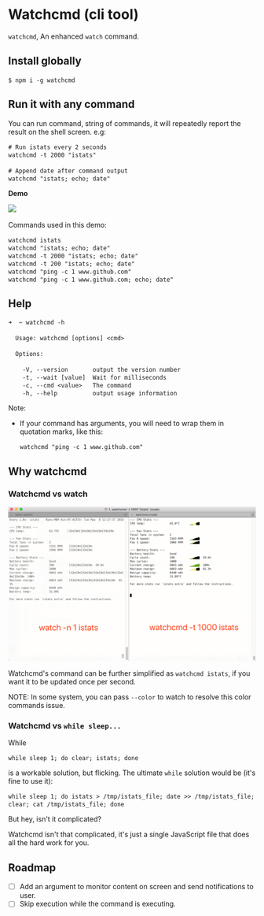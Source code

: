 # Watchcmd (cli tool)

`watchcmd`, An enhanced `watch` command.

## Install globally

```
$ npm i -g watchcmd
```

## Run it with any command

You can run command, string of commands, it will repeatedly report the result on the shell screen. e.g:

```
# Run istats every 2 seconds
watchcmd -t 2000 "istats"

# Append date after command output
watchcmd "istats; echo; date"
```

**Demo**

<a href="https://asciinema.org/a/180364" target="_blank"><img src="https://asciinema.org/a/180364.png" width="589.5" /></a>

Commands used in this demo:

```
watchcmd istats
watchcmd "istats; echo; date"
watchcmd -t 2000 "istats; echo; date"
watchcmd -t 200 "istats; echo; date"
watchcmd "ping -c 1 www.github.com"
watchcmd "ping -c 1 www.github.com; echo; date"
```

## Help

```
➜  ~ watchcmd -h

  Usage: watchcmd [options] <cmd>

  Options:

    -V, --version       output the version number
    -t, --wait [value]  Wait for milliseconds
    -c, --cmd <value>   The command
    -h, --help          output usage information
```

Note:

- If your command has arguments, you will need to wrap them in quotation marks, like this:
  
  ```
  watchcmd "ping -c 1 www.github.com"
  ```

## Why watchcmd

### Watchcmd vs watch

![Watchcmd vs Watch](./assets/watchcmd-vs-watch.png)

Watchcmd's command can be further simplified as `watchcmd istats`, if you want it to be updated once per second.

NOTE: In some system, you can pass `--color` to watch to resolve this color commands issue.

### Watchcmd vs `while sleep...`

While

```
while sleep 1; do clear; istats; done
```

is a workable solution, but flicking. The ultimate `while` solution would be (it's fine to use it):

```
while sleep 1; do istats > /tmp/istats_file; date >> /tmp/istats_file; clear; cat /tmp/istats_file; done
```

But hey, isn't it complicated?

Watchcmd isn't that complicated, it's just a single JavaScript file that does all the hard work for you.

## Roadmap

- [ ] Add an argument to monitor content on screen and send notifications to user.
- [ ] Skip execution while the command is executing.
